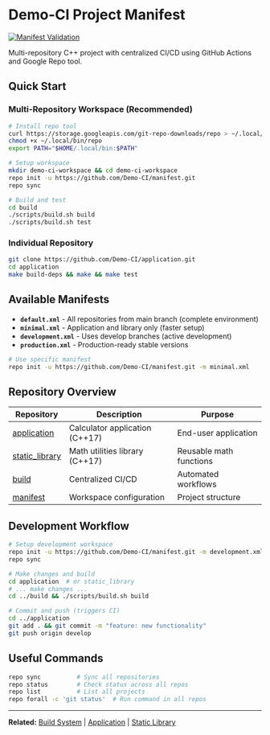# Demo-CI Project Manifest

[![Manifest Validation](https://github.com/Demo-CI/manifest/actions/workflows/validate.yml/badge.svg)](https://github.com/Demo-CI/manifest/actions/workflows/validate.yml)

Multi-repository C++ project with centralized CI/CD using GitHub Actions and Google Repo tool.

## Quick Start

### Multi-Repository Workspace (Recommended)
```bash
# Install repo tool
curl https://storage.googleapis.com/git-repo-downloads/repo > ~/.local/bin/repo
chmod +x ~/.local/bin/repo
export PATH="$HOME/.local/bin:$PATH"

# Setup workspace
mkdir demo-ci-workspace && cd demo-ci-workspace
repo init -u https://github.com/Demo-CI/manifest.git
repo sync

# Build and test
cd build
./scripts/build.sh build
./scripts/build.sh test
```

### Individual Repository
```bash
git clone https://github.com/Demo-CI/application.git
cd application
make build-deps && make && make test
```

## Available Manifests

- **`default.xml`** - All repositories from main branch (complete environment)
- **`minimal.xml`** - Application and library only (faster setup)
- **`development.xml`** - Uses develop branches (active development)
- **`production.xml`** - Production-ready stable versions

```bash
# Use specific manifest
repo init -u https://github.com/Demo-CI/manifest.git -m minimal.xml
```

## Repository Overview

| Repository | Description | Purpose |
|------------|-------------|---------|
| [application](https://github.com/Demo-CI/application) | Calculator application (C++17) | End-user application |
| [static_library](https://github.com/Demo-CI/static_library) | Math utilities library (C++17) | Reusable math functions |
| [build](https://github.com/Demo-CI/build) | Centralized CI/CD | Automated workflows |
| [manifest](https://github.com/Demo-CI/manifest) | Workspace configuration | Project structure |

## Development Workflow

```bash
# Setup development workspace
repo init -u https://github.com/Demo-CI/manifest.git -m development.xml
repo sync

# Make changes and build
cd application  # or static_library
# ... make changes ...
cd ../build && ./scripts/build.sh build

# Commit and push (triggers CI)
cd ../application
git add . && git commit -m "feature: new functionality"
git push origin develop
```

## Useful Commands

```bash
repo sync          # Sync all repositories
repo status        # Check status across all repos
repo list          # List all projects
repo forall -c 'git status'  # Run command in all repos
```

---
**Related:** [Build System](../build) | [Application](../application) | [Static Library](../static_library)
